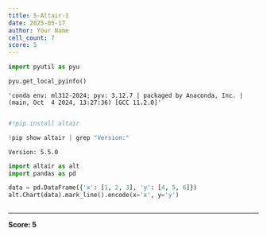 ```yaml
---
title: 5-Altair-1
date: 2025-05-17
author: Your Name
cell_count: 7
score: 5
---
```


```python
import pyutil as pyu
```


```python
pyu.get_local_pyinfo()
```




    'conda env: ml312-2024; pyv: 3.12.7 | packaged by Anaconda, Inc. | (main, Oct  4 2024, 13:27:36) [GCC 11.2.0]'




```python

```


```python
#!pip install altair
```


```python
!pip show altair | grep "Version:"
```

    Version: 5.5.0



```python
import altair as alt
import pandas as pd

data = pd.DataFrame({'x': [1, 2, 3], 'y': [4, 5, 6]})
alt.Chart(data).mark_line().encode(x='x', y='y')
```





<style>
  #altair-viz-e1d107bb28e049bb91b32d477a2ac2c2.vega-embed {
    width: 100%;
    display: flex;
  }

  #altair-viz-e1d107bb28e049bb91b32d477a2ac2c2.vega-embed details,
  #altair-viz-e1d107bb28e049bb91b32d477a2ac2c2.vega-embed details summary {
    position: relative;
  }
</style>
<div id="altair-viz-e1d107bb28e049bb91b32d477a2ac2c2"></div>
<script type="text/javascript">
  var VEGA_DEBUG = (typeof VEGA_DEBUG == "undefined") ? {} : VEGA_DEBUG;
  (function(spec, embedOpt){
    let outputDiv = document.currentScript.previousElementSibling;
    if (outputDiv.id !== "altair-viz-e1d107bb28e049bb91b32d477a2ac2c2") {
      outputDiv = document.getElementById("altair-viz-e1d107bb28e049bb91b32d477a2ac2c2");
    }

    const paths = {
      "vega": "https://cdn.jsdelivr.net/npm/vega@5?noext",
      "vega-lib": "https://cdn.jsdelivr.net/npm/vega-lib?noext",
      "vega-lite": "https://cdn.jsdelivr.net/npm/vega-lite@5.20.1?noext",
      "vega-embed": "https://cdn.jsdelivr.net/npm/vega-embed@6?noext",
    };

    function maybeLoadScript(lib, version) {
      var key = `${lib.replace("-", "")}_version`;
      return (VEGA_DEBUG[key] == version) ?
        Promise.resolve(paths[lib]) :
        new Promise(function(resolve, reject) {
          var s = document.createElement('script');
          document.getElementsByTagName("head")[0].appendChild(s);
          s.async = true;
          s.onload = () => {
            VEGA_DEBUG[key] = version;
            return resolve(paths[lib]);
          };
          s.onerror = () => reject(`Error loading script: ${paths[lib]}`);
          s.src = paths[lib];
        });
    }

    function showError(err) {
      outputDiv.innerHTML = `<div class="error" style="color:red;">${err}</div>`;
      throw err;
    }

    function displayChart(vegaEmbed) {
      vegaEmbed(outputDiv, spec, embedOpt)
        .catch(err => showError(`Javascript Error: ${err.message}<br>This usually means there's a typo in your chart specification. See the javascript console for the full traceback.`));
    }

    if(typeof define === "function" && define.amd) {
      requirejs.config({paths});
      let deps = ["vega-embed"];
      require(deps, displayChart, err => showError(`Error loading script: ${err.message}`));
    } else {
      maybeLoadScript("vega", "5")
        .then(() => maybeLoadScript("vega-lite", "5.20.1"))
        .then(() => maybeLoadScript("vega-embed", "6"))
        .catch(showError)
        .then(() => displayChart(vegaEmbed));
    }
  })({"config": {"view": {"continuousWidth": 300, "continuousHeight": 300}}, "data": {"name": "data-54ce5fc5f3b61e53d857f3764dd891fc"}, "mark": {"type": "line"}, "encoding": {"x": {"field": "x", "type": "quantitative"}, "y": {"field": "y", "type": "quantitative"}}, "$schema": "https://vega.github.io/schema/vega-lite/v5.20.1.json", "datasets": {"data-54ce5fc5f3b61e53d857f3764dd891fc": [{"x": 1, "y": 4}, {"x": 2, "y": 5}, {"x": 3, "y": 6}]}}, {"mode": "vega-lite"});
</script>




```python

```


---
**Score: 5**